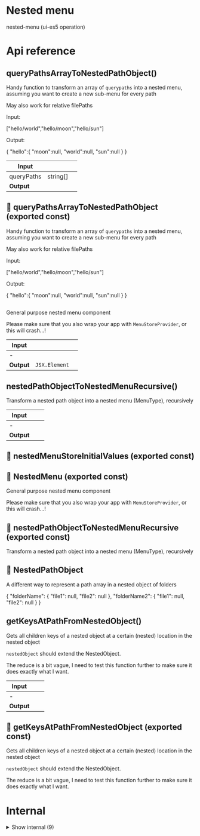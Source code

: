 # Nested menu

nested-menu (ui-es5 operation)



# Api reference

## queryPathsArrayToNestedPathObject()

Handy function to transform an array of `querypaths` into a nested menu, assuming you want to create a new sub-menu for every path

May also work for relative filePaths

Input:

["hello/world","hello/moon","hello/sun"]

Output:

{
"hello":{
"moon":null,
"world":null,
"sun":null
}
}


| Input      |    |    |
| ---------- | -- | -- |
| queryPaths | string[] |  |
| **Output** |    |    |



## 📄 queryPathsArrayToNestedPathObject (exported const)

Handy function to transform an array of `querypaths` into a nested menu, assuming you want to create a new sub-menu for every path

May also work for relative filePaths

Input:

["hello/world","hello/moon","hello/sun"]

Output:

{
"hello":{
"moon":null,
"world":null,
"sun":null
}
}


## <NestedMenu />

General purpose nested menu component

Please make sure that you also wrap your app with `MenuStoreProvider`, or this will crash...!


| Input      |    |    |
| ---------- | -- | -- |
| - | | |
| **Output** | `JSX.Element`   |    |



## nestedPathObjectToNestedMenuRecursive()

Transform a nested path object into a nested menu (MenuType), recursively


| Input      |    |    |
| ---------- | -- | -- |
| - | | |
| **Output** |    |    |



## 📄 nestedMenuStoreInitialValues (exported const)

## 📄 NestedMenu (exported const)

General purpose nested menu component

Please make sure that you also wrap your app with `MenuStoreProvider`, or this will crash...!


## 📄 nestedPathObjectToNestedMenuRecursive (exported const)

Transform a nested path object into a nested menu (MenuType), recursively


## 🔹 NestedPathObject

A different way to represent a path array in a nested object of folders

{
"folderName": {
"file1": null,
"file2": null
},
"folderName2": {
"file1": null,
"file2": null
}
}








## getKeysAtPathFromNestedObject()

Gets all children keys of a nested object at a certain (nested) location in the nested object

`nestedObject` should extend the NestedObject.

The reduce is a bit vague, I need to  test this function further to make sure it does exactly what I want.


| Input      |    |    |
| ---------- | -- | -- |
| - | | |
| **Output** |    |    |



## 📄 getKeysAtPathFromNestedObject (exported const)

Gets all children keys of a nested object at a certain (nested) location in the nested object

`nestedObject` should extend the NestedObject.

The reduce is a bit vague, I need to  test this function further to make sure it does exactly what I want.

# Internal

<details><summary>Show internal (9)</summary>
  
  # <NestedMenuItem />

General purpose NestedMenuItem

TODO: make style customizable


| Input      |    |    |
| ---------- | -- | -- |
| - | | |
| **Output** | `JSX.Element`   |    |



## reduceQueryPathsRecursively()

| Input      |    |    |
| ---------- | -- | -- |
| queryPaths | string[] |  |,| initialValue | `NestedPathObject` |  |
| **Output** |    |    |



## useExpanded()

| Input      |    |    |
| ---------- | -- | -- |
| queryPath (optional) | string |  |
| **Output** |    |    |



## 🔹 ExpandedObject

## 🔹 NestedObject

## 📄 NestedMenuItem (exported const)

General purpose NestedMenuItem

TODO: make style customizable


## 📄 reduceQueryPathsRecursively (exported const)

## 📄 { StoreProvider, useStore } (exported const)

## 📄 useExpanded (exported const)

  </details>

